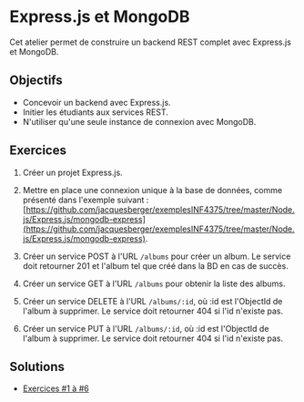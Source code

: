 Express.js et MongoDB
=====================

Cet atelier permet de construire un backend REST complet avec Express.js et
MongoDB.

Objectifs
---------

* Concevoir un backend avec Express.js.
* Initier les étudiants aux services REST.
* N'utiliser qu'une seule instance de connexion avec MongoDB.

Exercices
---------

1. Créer un projet Express.js.

2. Mettre en place une connexion unique à la base de données, comme présenté
   dans l'exemple suivant : [https://github.com/jacquesberger/exemplesINF4375/tree/master/Node.js/Express.js/mongodb-express](https://github.com/jacquesberger/exemplesINF4375/tree/master/Node.js/Express.js/mongodb-express).

3. Créer un service POST à l'URL `/albums` pour créer un album. Le service doit
   retourner 201 et l'album tel que créé dans la BD en cas de succès.

4. Créer un service GET à l'URL `/albums` pour obtenir la liste des albums.

5. Créer un service DELETE à l'URL `/albums/:id`, où :id est l'ObjectId de
   l'album à supprimer. Le service doit retourner 404 si l'id n'existe pas.

6. Créer un service PUT à l'URL `/albums/:id`, où :id est l'ObjectId de l'album
   à supprimer. Le service doit retourner 404 si l'id n'existe pas.

Solutions
---------

* [Exercices #1 à #6](Solutions/)
